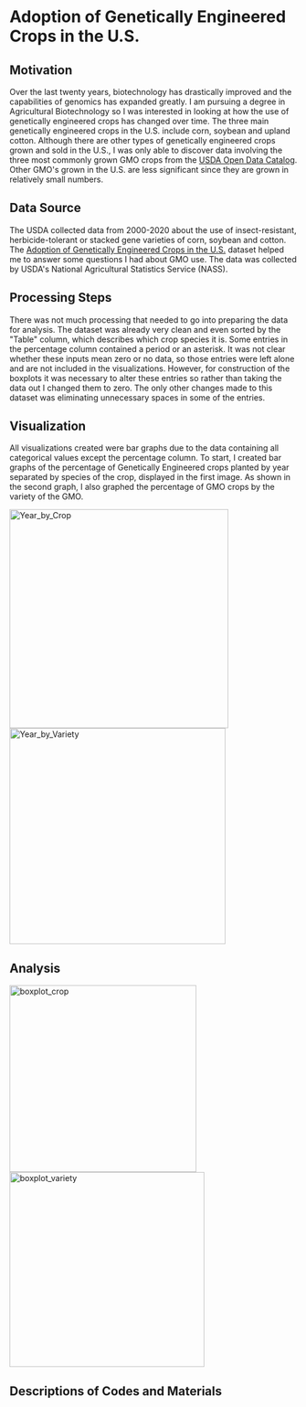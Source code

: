 # Adoption of Genetically Engineered Crops in the U.S.

## Motivation
Over the last twenty years, biotechnology has drastically improved and the capabilities of genomics has expanded greatly. I am pursuing a degree in Agricultural Biotechnology so I was interested in looking at how the use of genetically engineered crops has changed over time. The three main genetically engineered crops in the U.S. include corn, soybean and upland cotton. Although there are other types of genetically engineered crops grown and sold in the U.S., I was only able to discover data involving the three most commonly grown GMO crops from the <a href="https://www.usda.gov/content/usda-open-data-catalog">USDA Open Data Catalog</a>.  Other GMO's grown in the U.S. are less significant since they are grown in relatively small numbers.

## Data Source
The USDA collected data from 2000-2020 about the use of insect-resistant, herbicide-tolerant or stacked gene varieties of corn, soybean and cotton. The <a href="https://www.ers.usda.gov/data-products/adoption-of-genetically-engineered-crops-in-the-us.aspx">Adoption of Genetically Engineered Crops in the U.S.</a> dataset helped me to answer some questions I had about GMO use.  The data was collected by USDA's National Agricultural Statistics Service (NASS).

## Processing Steps
There was not much processing that needed to go into preparing the data for analysis.  The dataset was already very clean and even sorted by the "Table" column, which describes which crop species it is.  Some entries in the percentage column contained a period or an asterisk.  It was not clear whether these inputs mean zero or no data, so those entries were left alone and are not included in the visualizations.  However, for construction of the boxplots it was necessary to alter these entries so rather than taking the data out I changed them to zero.  The only other changes made to this dataset was eliminating unnecessary spaces in some of the entries.

## Visualization

All visualizations created were bar graphs due to the data containing all categorical values except the percentage column.  To start, I created bar graphs of the percentage of Genetically Engineered crops planted by year separated by species of the crop, displayed in the first image.
As shown in the second graph, I also graphed the percentage of GMO crops by the variety of the GMO.  

<img width="383" alt="Year_by_Crop" src="https://user-images.githubusercontent.com/71746406/101296954-3a468e00-37db-11eb-8771-736aa610c273.png"> <img width="378" alt="Year_by_Variety" src="https://user-images.githubusercontent.com/71746406/101296958-403c6f00-37db-11eb-869a-4baef637d7a9.png">

## Analysis

<img width="327" alt="boxplot_crop" src="https://user-images.githubusercontent.com/71746406/101310493-de442f80-3803-11eb-992b-cb6fde5484cc.png"> <img width="341" alt="boxplot_variety" src="https://user-images.githubusercontent.com/71746406/101310510-e7cd9780-3803-11eb-94b8-be2a7bab53f3.png">

## Descriptions of Codes and Materials
